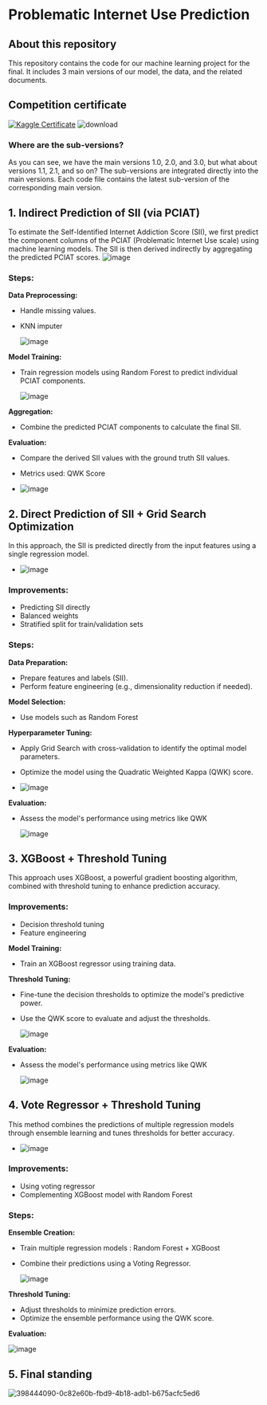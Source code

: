 # Problematic Internet Use Prediction

## About this repository
This repository contains the code for our machine learning project for the final. It includes 3 main versions of our model, the data, and the related documents.

## Competition certificate
[![Kaggle Certificate](https://img.shields.io/badge/Kaggle-Certificate-blue?style=flat&logo=kaggle)](https://www.kaggle.com/certification/competitions/tranthaiduong123/child-mind-institute-problematic-internet-use)
![download](https://github.com/user-attachments/assets/045365bc-b9a7-4524-bd04-96df41c20efc)


### Where are the sub-versions?
As you can see, we have the main versions 1.0, 2.0, and 3.0, but what about versions 1.1, 2.1, and so on? The sub-versions are integrated directly into the main versions. Each code file contains the latest sub-version of the corresponding main version.

## 1. Indirect Prediction of SII (via PCIAT)
To estimate the Self-Identified Internet Addiction Score (SII), we first predict the component columns of the PCIAT (Problematic Internet Use scale) using machine learning models. The SII is then derived indirectly by aggregating the predicted PCIAT scores.
![image](https://github.com/user-attachments/assets/417fcf81-7989-4d85-a284-5ff52a7eb1b4)


### Steps:
 **Data Preprocessing:**
   - Handle missing values.
   - KNN imputer
     
     ![image](https://github.com/user-attachments/assets/4c6d0937-1cde-45b7-a31f-60d23ad2d7d2)

 **Model Training:**
   - Train regression models using Random Forest to predict individual PCIAT components.
     
     ![image](https://github.com/user-attachments/assets/18c1cf37-6e46-4906-84cd-17d0b634fa43)

 **Aggregation:**
   - Combine the predicted PCIAT components to calculate the final SII.

 **Evaluation:**
   - Compare the derived SII values with the ground truth SII values.
   - Metrics used: QWK Score
     
   -  ![image](https://github.com/user-attachments/assets/fa91fcd4-6926-4e14-9072-cf6335dcf76a)


## 2. Direct Prediction of SII + Grid Search Optimization
In this approach, the SII is predicted directly from the input features using a single regression model.
   - ![image](https://github.com/user-attachments/assets/2d6c0ea0-0a0d-448d-8032-05398bd5a9a5)


### Improvements:
   - Predicting SII directly
   - Balanced weights
   - Stratified split for train/validation sets
      
### Steps:
 **Data Preparation:**
   - Prepare features and labels (SII).
   - Perform feature engineering (e.g., dimensionality reduction if needed).

 **Model Selection:**
   - Use models such as Random Forest

 **Hyperparameter Tuning:**
   - Apply Grid Search with cross-validation to identify the optimal model parameters.
   - Optimize the model using the Quadratic Weighted Kappa (QWK) score.
     
   - ![image](https://github.com/user-attachments/assets/9b47cc16-799f-4c44-8f62-506298e526c7)

 **Evaluation:**
   - Assess the model's performance using metrics like QWK
     
     ![image](https://github.com/user-attachments/assets/b347300b-9a87-4c50-bdfe-5f33d9c467c1)
   

## 3. XGBoost + Threshold Tuning
This approach uses XGBoost, a powerful gradient boosting algorithm, combined with threshold tuning to enhance prediction accuracy.

### Improvements:
   - Decision threshold tuning
   - Feature engineering
      
**Model Training:**
   - Train an XGBoost regressor using training data.
     
**Threshold Tuning:**
   - Fine-tune the decision thresholds to optimize the model's predictive power.
   - Use the QWK score to evaluate and adjust the thresholds.
     
     ![image](https://github.com/user-attachments/assets/46e7d3e2-9969-427d-982a-2caacb125cd6)

 **Evaluation:**
   - Assess the model's performance using metrics like QWK
     
     ![image](https://github.com/user-attachments/assets/f1bd3580-0b83-4419-bff2-3ecb3d14f98e)

## 4. Vote Regressor + Threshold Tuning
This method combines the predictions of multiple regression models through ensemble learning and tunes thresholds for better accuracy.
   - ![image](https://github.com/user-attachments/assets/54699b3c-a3fc-43d9-9d7d-c4a760c51f31)


### Improvements:
   - Using voting regressor
   - Complementing XGBoost model with Random Forest
      
### Steps:
**Ensemble Creation:**
   - Train multiple regression models :  Random Forest + XGBoost
   - Combine their predictions using a Voting Regressor.
     
     ![image](https://github.com/user-attachments/assets/cd0e81e3-0f4d-4f5c-abb1-6db079cd3ab5)

 **Threshold Tuning:**
   - Adjust thresholds to minimize prediction errors.
   - Optimize the ensemble performance using the QWK score.

 **Evaluation:**
 
   ![image](https://github.com/user-attachments/assets/36bf6390-6566-4f59-8194-d058d7031bcb)


## 5. Final standing

![398444090-0c82e60b-fbd9-4b18-adb1-b675acfc5ed6](https://github.com/user-attachments/assets/bae62d04-4d36-46ce-a01b-a9542f3133d4)


